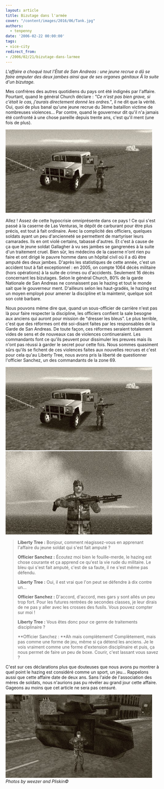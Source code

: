 ```yaml
---
layout: article
title: Bizutage dans l'armée
cover: "/content/images/2016/06/Tank.jpg"
authors:
  - tenpenny
date: '2006-02-22 00:00:00'
tags:
- vice-city
redirect_from:
- /2006/02/21/bizutage-dans-larmee
---
```


_L'affaire a choqué tout l’État de San Andreas : une jeune recrue a dû se faire amputer des deux jambes ainsi que de ses organes génitaux Ã la suite d'un bizutage._

Mes confrères des autres quotidiens du pays ont été indignés par l'affaire. Pourtant, quand le général Church déclare : _"Ce n'est pas bien grave, si c'était le cas, j'aurais directement donné les ordres."_, il ne dit que la vérité. Oui, quoi de plus banal qu'une jeune recrue du 3ème bataillon victime de nombreuses violences... Par contre, quand le gouverneur dit qu'il n'a jamais été confronté à une chose pareille depuis trente ans, c'est qu'il ment (une fois de plus).

![](/content/images/2005/01/officier2.jpg)

Allez ! Assez de cette hypocrisie omniprésente dans ce pays ! Ce qui s'est passé à la caserne de Las Venturas, le dépôt de carburant pour être plus précis, est tout à fait ordinaire. Avec la complicité des officiers, quelques soldats ayant un peu d'ancienneté se permettent de martyriser leurs camarades. Ils en ont violé certains, tabassé d'autres. Et c'est à cause de ça que le jeune soldat Gallagher à vu ses jambes se gangrenées à la suite d'un traitement cruel. Bien sûr, les médecins de la caserne n'ont rien pu faire et ont dirigé le pauvre homme dans un hôpital civil où il a dû être amputé des deux jambes. D'après les statistiques de cette année, c'est un accident tout à fait exceptionnel : en 2005, on compte 1064 décès militaire (hors opérations) à la suite de crimes ou d'accidents. Seulement 16 décès concernant les bizutages. Selon le général Church, 80% de la garde Nationale de San Andreas ne connaissent pas le hazing et tout le monde sait que le gouverneur ment. D'ailleurs selon les haut-gradés, le hazing est un moyen employé pour amener la discipline et la maintenir, quelque soit son coté barbare.

Nous pouvons même dire que, quand un sous-officier de carrière n'est pas là pour faire respecter la discipline, les officiers confient la sale besogne aux anciens qui auront pour mission de "dresser les bleus". Le plus terrible, c'est que des réformes ont été soi-disant faites par les responsables de la Garde de San Andreas. De toute façon, ces réformes seraient totalement vides de sens et de nouveaux cas de violences continueraient. Les commandants font ce qu'ils peuvent pour dissimuler les preuves mais ils n'ont pas réussi à garder le secret pour cette fois. Nous sommes quasiment sûrs qu'ils se fichent de ces violences faites aux nouvelles recrues et c'est pour cela qu'au Liberty Tree, nous avons pris la liberté de questionner l'officier Sanchez, un des commandants de la zone 69.

![](/content/images/2005/01/officier2.jpg)
![](/content/images/2005/01/officier.jpg)

> **Liberty Tree :** Bonjour, comment réagissez-vous en apprenant l'affaire du jeune soldat qui s'est fait amputé ?
> 
> **Officier Sanchez :** Écoutez moi bien le fouille-merde, le hazing est chose courante et ça apprend ce qu'est la vie rude du militaire. Le bleu qui s'est fait amputé, c'est de sa faute, il ne s'est même pas défendu.
> 
> **Liberty Tree :** Oui, il est vrai que l'on peut se défendre à dix contre un...
> 
> **Officier Sanchez :** D'accord, d'accord, mes gars y sont allés un peu trop fort. Pour les futures rentrées de secondes classes, je leur dirais de ne pas y aller avec les crosses des fusils. Vous pouvez compter sur moi !
> 
> **Liberty Tree :** Vous êtes donc pour ce genre de traitements disciplinaire ?
> 
> \*\*Officier Sanchez : \*\*Ah mais complètement! Complètement, mais pas comme une forme de jeu, même si ça détend les anciens. Je le vois vraiment comme une forme d'extension disciplinaire et puis, ça nous permet de faire un peu de boxe. Courir, c'est lassant vous savez ?

C'est sur ces déclarations plus que douteuses que nous avons pu montrer à quel point le hazing est considéré comme un sport, un jeu... Rappelons aussi que cette affaire date de deux ans. Sans l'aide de l'association des mères de soldats, nous n'aurions pas pu révéler au grand jour cette affaire. Gageons au moins que cet article ne sera pas censuré.

![](/content/images/2005/01/Tank.jpg)
_Photos by weezer and Pliskin©_
